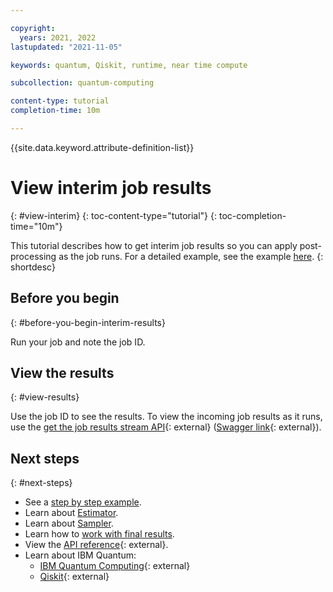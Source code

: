 ```yaml
---

copyright:
  years: 2021, 2022
lastupdated: "2021-11-05"

keywords: quantum, Qiskit, runtime, near time compute

subcollection: quantum-computing

content-type: tutorial
completion-time: 10m

---
```


{{site.data.keyword.attribute-definition-list}}


# View interim job results
{: #view-interim}
{: toc-content-type="tutorial"}
{: toc-completion-time="10m"}

This tutorial describes how to get interim job results so you can apply post-processing as the job runs. For a detailed example, see the example [here](/docs/quantum-computing?topic=quantum-computing-example).
{: shortdesc}

## Before you begin
{: #before-you-begin-interim-results}

Run your job and note the job ID.



## View the results
{: #view-results}

Use the job ID to see the results. To view the incoming job results as it runs, use the [get the job results stream API](/apidocs/quantum-computing#get-stream-job-logs-jid){: external} ([Swagger link](https://us-east.quantum-computing.cloud.ibm.com/openapi/#/Jobs/get_stream_job_logs_jid){: external}).

## Next steps
{: #next-steps}

- See a [step by step example](/docs/quantum-computing?topic=quantum-computing-example).
- Learn about [Estimator](/docs/quantum-computing?topic=quantum-computing-estimator).
- Learn about [Sampler](/docs/quantum-computing?topic=quantum-computing-sampler).
- Learn how to [work with final results](/docs/quantum-computing?topic=quantum-computing-results).
- View the [API reference](/apidocs/quantum-computing/quantum-computing){: external}.
- Learn about IBM Quantum:
    - [IBM Quantum Computing](https://www.ibm.com/quantum-computing/){: external}
    - [Qiskit](https://qiskit.org/){: external}
